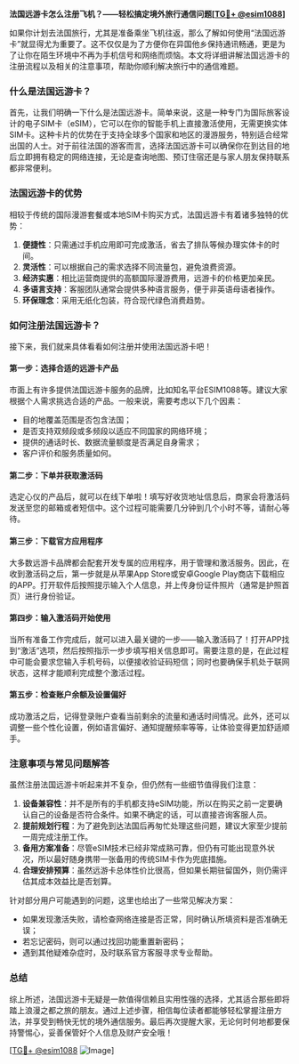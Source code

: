 **法国远游卡怎么注册飞机？——轻松搞定境外旅行通信问题[[TG💪+ @esim1088](https://t.me/s/esim1088)]**

如果你计划去法国旅行，尤其是准备乘坐飞机往返，那么了解如何使用“法国远游卡”就显得尤为重要了。这不仅仅是为了方便你在异国他乡保持通讯畅通，更是为了让你在陌生环境中不再为手机信号和网络而烦恼。本文将详细讲解法国远游卡的注册流程以及相关的注意事项，帮助你顺利解决旅行中的通信难题。

### 什么是法国远游卡？

首先，让我们明确一下什么是法国远游卡。简单来说，这是一种专门为国际旅客设计的电子SIM卡（eSIM），它可以在你的智能手机上直接激活使用，无需更换实体SIM卡。这种卡片的优势在于支持全球多个国家和地区的漫游服务，特别适合经常出国的人士。对于前往法国的游客而言，选择法国远游卡可以确保你在到达目的地后立即拥有稳定的网络连接，无论是查询地图、预订住宿还是与家人朋友保持联系都非常便利。

### 法国远游卡的优势

相较于传统的国际漫游套餐或本地SIM卡购买方式，法国远游卡有着诸多独特的优势：

1. **便捷性**：只需通过手机应用即可完成激活，省去了排队等候办理实体卡的时间。
2. **灵活性**：可以根据自己的需求选择不同流量包，避免浪费资源。
3. **经济实惠**：相比运营商提供的高额国际漫游费用，远游卡的价格更加亲民。
4. **多语言支持**：客服团队通常会提供多种语言服务，便于非英语母语者操作。
5. **环保理念**：采用无纸化包装，符合现代绿色消费趋势。

### 如何注册法国远游卡？

接下来，我们就来具体看看如何注册并使用法国远游卡吧！

#### 第一步：选择合适的远游卡产品
市面上有许多提供法国远游卡服务的品牌，比如知名平台ESIM1088等。建议大家根据个人需求挑选合适的产品。一般来说，需要考虑以下几个因素：
- 目的地覆盖范围是否包含法国；
- 是否支持双频段或多频段以适应不同国家的网络环境；
- 提供的通话时长、数据流量额度是否满足自身需求；
- 客户评价和服务质量如何。

#### 第二步：下单并获取激活码
选定心仪的产品后，就可以在线下单啦！填写好收货地址信息后，商家会将激活码发送至您的邮箱或者短信中。这个过程可能需要几分钟到几个小时不等，请耐心等待。

#### 第三步：下载官方应用程序
大多数远游卡品牌都会配套开发专属的应用程序，用于管理和激活服务。因此，在收到激活码之后，第一步就是从苹果App Store或安卓Google Play商店下载相应的APP。打开软件后按照提示输入个人信息，并上传身份证件照片（通常是护照首页）进行身份验证。

#### 第四步：输入激活码开始使用
当所有准备工作完成后，就可以进入最关键的一步——输入激活码了！打开APP找到“激活”选项，然后按照指示一步步填写相关信息即可。需要注意的是，在此过程中可能会要求您输入手机号码，以便接收验证码短信；同时也要确保手机处于联网状态，这样才能顺利完成整个激活过程。

#### 第五步：检查账户余额及设置偏好
成功激活之后，记得登录账户查看当前剩余的流量和通话时间情况。此外，还可以调整一些个性化设置，例如语言偏好、通知提醒频率等等，让体验变得更加舒适顺手。

### 注意事项与常见问题解答

虽然注册法国远游卡听起来并不复杂，但仍然有一些细节值得我们注意：

1. **设备兼容性**：并不是所有的手机都支持eSIM功能，所以在购买之前一定要确认自己的设备是否符合条件。如果不确定的话，可以直接咨询客服人员。
2. **提前规划行程**：为了避免到达法国后再匆忙处理这些问题，建议大家至少提前一周完成注册工作。
3. **备用方案准备**：尽管eSIM技术已经非常成熟可靠，但仍有可能出现意外状况，所以最好随身携带一张备用的传统SIM卡作为兜底措施。
4. **合理安排预算**：虽然远游卡总体性价比很高，但如果长期驻留国外，则仍需评估其成本效益比是否划算。

针对部分用户可能遇到的问题，这里也给出了一些常见解决方案：
- 如果发现激活失败，请检查网络连接是否正常，同时确认所填资料是否准确无误；
- 若忘记密码，则可以通过找回功能重置新密码；
- 遇到其他疑难杂症时，及时联系官方客服寻求专业帮助。

### 总结

综上所述，法国远游卡无疑是一款值得信赖且实用性强的选择，尤其适合那些即将踏上浪漫之都之旅的朋友。通过上述步骤，相信每位读者都能够轻松掌握注册方法，并享受到畅快无忧的境外通信服务。最后再次提醒大家，无论何时何地都要保持警惕心，妥善保管好个人信息及财产安全哦！

[[TG💪+ @esim1088](https://t.me/s/esim1088) ![Image](https://i.postimg.cc/4NQfJmqS/Snipaste-2025-05-13-00-14-12.png)]